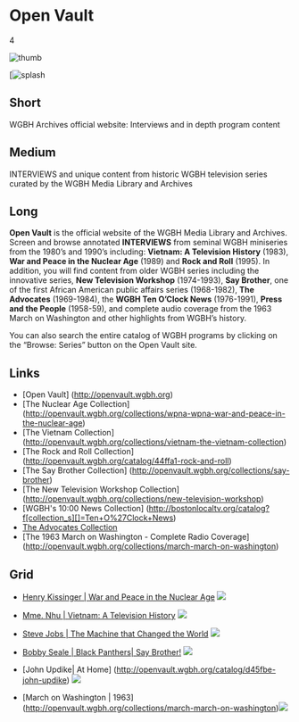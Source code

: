 # Open Vault

4

![thumb](https://s3.amazonaws.com/wgbhstocksales.org/content/collections/open_vault/ov-thumb_348x196.png)

[![splash](https://s3.amazonaws.com/wgbhstocksales.org/content/collections/open_vault/Open+Vault+postcard_04_770x433.jpg)

## Short

WGBH Archives official website:
Interviews and in depth program content 

## Medium

INTERVIEWS and unique content from historic WGBH television series curated by the WGBH Media Library and Archives 

## Long

**Open Vault** is the official website of the WGBH Media Library and Archives.  
Screen and browse annotated **INTERVIEWS** from seminal WGBH miniseries from the 
1980’s and 1990’s including: 
**Vietnam: A Television History** (1983), 
**War and Peace in the Nuclear Age** (1989) and 
**Rock and Roll** (1995).
In addition, you will find content from older WGBH series including the innovative series, 
**New Television Workshop** (1974-1993), 
**Say Brother**, one of the first African American public affairs series (1968-1982), 
**The Advocates** (1969-1984), 
the **WGBH Ten O’Clock News** (1976-1991), 
**Press and the People** (1958-59), 
and complete audio coverage from the 1963 March on Washington 
and other highlights from WGBH’s history. 

You can also search the entire catalog of WGBH programs by clicking on 
the “Browse: Series” button on the Open Vault site.   

## Links
- [Open Vault] (http://openvault.wgbh.org)
- [The Nuclear Age Collection] (http://openvault.wgbh.org/collections/wpna-wpna-war-and-peace-in-the-nuclear-age)
- [The Vietnam Collection] (http://openvault.wgbh.org/collections/vietnam-the-vietnam-collection)
- [The Rock and Roll Collection] (http://openvault.wgbh.org/catalog/44ffa1-rock-and-roll)
- [The Say Brother Collection] (http://openvault.wgbh.org/collections/say-brother)
- [The New Television Workshop Collection] (http://openvault.wgbh.org/collections/new-television-workshop)
- [WGBH's 10:00 News Collection] (http://bostonlocaltv.org/catalog?f[collection_s][]=Ten+O%27Clock+News)
- [The Advocates Collection](http://openvault.wgbh.org/collections/advocates-advocates)
- [The 1963 March on Washington - Complete Radio Coverage] (http://openvault.wgbh.org/collections/march-march-on-washington)

## Grid

- [Henry Kissinger | War and Peace in the Nuclear Age](http://openvault.wgbh.org/catalog/wpna-3c957b-interview-with-henry-kissinger-1986) ![](https://s3.amazonaws.com/wgbhstocksales.org/content/collections/open_vault/Kissinger_348x196.jpg)
- [Mme. Nhu | Vietnam: A Television History](http://openvault.wgbh.org/catalog/vietnam-1a3f8e-interview-with-madame-ngo-dinh-nhu-1982) ![](https://s3.amazonaws.com/wgbhstocksales.org/content/collections/open_vault/Madame+Nhu_348x196.jpg)
- [Steve Jobs | The Machine that Changed the World](http://openvault.wgbh.org/catalog/7b7ae3-steve-jobs-interview) ![](https://s3.amazonaws.com/wgbhstocksales.org/content/collections/open_vault/Steve+Jobs_348x196.jpg)
- [Bobby Seale | Black Panthers| Say Brother!]( http://openvault.wgbh.org/catalog/openvault:43942) ![](https://s3.amazonaws.com/wgbhstocksales.org/content/collections/open_vault/Bobby+Seale_348x196.jpg)

- [John Updike| At Home] (http://openvault.wgbh.org/catalog/d45fbe-john-updike) ![](https://s3.amazonaws.com/wgbhstocksales.org/content/collections/open_vault/John+Updike+-+Version+2_348x196.jpg)
- [March on Washington | 1963] (http://openvault.wgbh.org/collections/march-march-on-washington)![](https://s3.amazonaws.com/wgbhstocksales.org/content/collections/open_vault/March+on+Washington_348x196.jpg)
